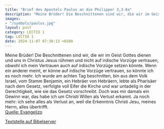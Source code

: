 ```yaml
---
title: "Brief des Apostels Paulus an die Philipper 3,3-8a"
description: "Meine Brüder! Die Beschnittenen sind wir, die wir im Geist Gottes dienen und uns in Christus Jesus rühmen und nicht auf irdische Vorzüge vertrauen, obwohl ich mein Vertrauen auch auf irdische Vorzüge setzen könnte. Wenn ein anderer meint, er könne auf irdische Vorzüge vertrauen, ...."
images:
- "/symbols/paulus.jpg"
layout: post
category: LECTIO 1
tag: LECTIO 1
date: 2024-11-07 07:30:13 +0100
---
```

Meine Brüder! Die Beschnittenen sind wir, die wir im Geist Gottes dienen und uns in Christus Jesus rühmen und nicht auf irdische Vorzüge vertrauen,
obwohl ich mein Vertrauen auch auf irdische Vorzüge setzen könnte. Wenn ein anderer meint, er könne auf irdische Vorzüge vertrauen, so könnte ich es noch mehr.<!--more-->
Ich wurde am achten Tag beschnitten, bin aus dem Volk Israel, vom Stamm Benjamin, ein Hebräer von Hebräern, lebte als Pharisäer nach dem Gesetz,
verfolgte voll Eifer die Kirche und war untadelig in der Gerechtigkeit, wie sie das Gesetz vorschreibt.
Doch was mir damals ein Gewinn war, das habe ich um Christi Willen als Verlust erkannt.
Ja noch mehr: ich sehe alles als Verlust an, weil die Erkenntnis Christi Jesu, meines Herrn, alles übertrifft.<br>
[Quelle: Evangelizo](https://evangeliumtagfuertag.org/DE/gospel)

[Textstelle auf Bibelserver](https://www.bibleserver.com/EU/Philipper3,3-8a)
